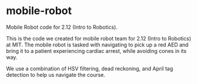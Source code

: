 # mobile-robot
Mobile Robot code for 2.12 (Intro to Robotics). 

This is the code we created for mobile robot team for 2.12 (Intro to Robotics) at MIT. 
The mobile robot is tasked with navigating to pick up a red AED and bring it to a patient experiencing cardiac arrest, while avoiding cones in its way.

We use a combination of HSV filtering, dead reckoning, and April tag detection to help us navigate the course.
